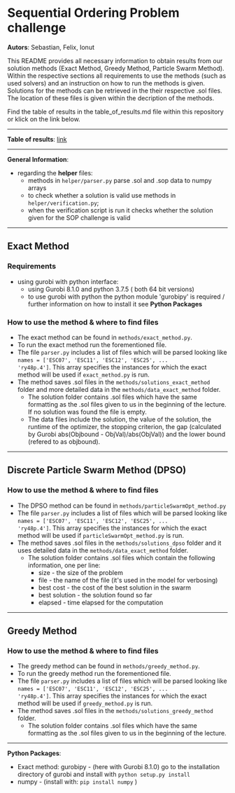 # Sequential Ordering Problem challenge


**Autors**: Sebastian, Felix, Ionut

This README provides all necessary information to obtain results from our solution methods (Exact Method, Greedy Method, Particle Swarm Method). Within the respective sections all requirements to use the methods (such as used solvers) and an instruction on how to run the methods is given. Solutions for the methods can be retrieved in the their respective .sol files. The location of these files is given within the decription of the methods.

Find the table of results in the table_of_results.md file within this repository or klick on the link below.

------------------------------------------

**Table of results**: [link](table_of_results.md)

------------------------------------------

**General Information**:

* regarding the **helper** files:
  * methods in `helper/parser.py` parse .sol and .sop data to numpy arrays
  * to check whether a solution is valid use methods in `helper/verification.py`;
  * when the verification script is run it checks whether the solution given for the SOP challenge is valid
  
------------------------------------------

## Exact Method

### Requirements

* using gurobi with python interface:
  * using Gurobi 8.1.0 and python 3.7.5 ( both 64 bit versions)
  * to use gurobi with python the python module 'gurobipy' is required / further information on how to install it see **Python Packages**
  
### How to use the method & where to find files

* The exact method can be found in `methods/exact_method.py`.
* To run the exact method run the forementioned file.
* The file `parser.py` includes a list of files which will be parsed looking like `names = ['ESC07', 'ESC11', 'ESC12', 'ESC25', ...              'ry48p.4']`. This array specifies the instances for which the exact method will be used if `exact_method.py` is run. 
* The method saves .sol files in the `methods/solutions_exact_method` folder and more detailed data in the `methods/data_exact_method` folder.
  * The solution folder contains .sol files which have the same formatting as the .sol files given to us in the beginning of the lecture. If no solution was found the file is empty.
  * The data files include the solution, the value of the solution, the runtime of the optimizer, the stopping criterion, the gap (calculated by Gurobi abs(Objbound - ObjVal)/abs(ObjVal)) and the lower bound (refered to as objbound).
 
------------------------------------------

## Discrete Particle Swarm Method (DPSO)

### How to use the method & where to find files

* The DPSO method can be found in `methods/particleSwarmOpt_method.py`
* The file `parser.py` includes a list of files which will be parsed looking like `names = ['ESC07', 'ESC11', 'ESC12', 'ESC25', ...              'ry48p.4']`. This array specifies the instances for which the exact method will be used if `particleSwarmOpt_method.py` is run. 
* The method saves .sol files in the `methods/solutions_dpso` folder and it uses detailed data in the `methods/data_exact_method` folder.
  * The solution folder contains .sol files which contain the following information, one per line:
    * size - the size of the problem
    * file - the name of the file (it's used in the model for verbosing)
    * best cost - the cost of the best solution in the swarm
    * best solution - the solution found so far
    * elapsed - time elapsed for the computation
------------------------------------------

## Greedy Method

### How to use the method & where to find files

* The greedy method can be found in `methods/greedy_method.py`.
* To run the greedy method run the forementioned file.
* The file `parser.py` includes a list of files which will be parsed looking like `names = ['ESC07', 'ESC11', 'ESC12', 'ESC25', ...              'ry48p.4']`. This array specifies the instances for which the exact method will be used if `greedy_method.py` is run. 
* The method saves .sol files in the `methods/solutions_greedy_method` folder.
  * The solution folder contains .sol files which have the same formatting as the .sol files given to us in the beginning of the lecture.
------------------------------------------

**Python Packages**:

* Exact method: gurobipy - (here with Gurobi 8.1.0) go to the installation directory of gurobi and install with `python setup.py install`
* numpy - (install with: `pip install numpy` )
